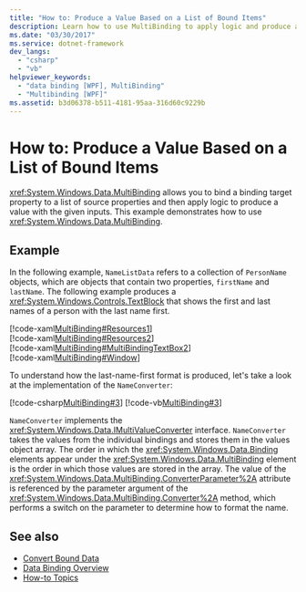 ```yaml
---
title: "How to: Produce a Value Based on a List of Bound Items"
description: Learn how to use MultiBinding to apply logic and produce a value based on a list of bound items with given inputs.
ms.date: "03/30/2017"
ms.service: dotnet-framework
dev_langs: 
  - "csharp"
  - "vb"
helpviewer_keywords: 
  - "data binding [WPF], MultiBinding"
  - "Multibinding [WPF]"
ms.assetid: b3d06378-b511-4181-95aa-316d60c9229b
---
```

# How to: Produce a Value Based on a List of Bound Items

<xref:System.Windows.Data.MultiBinding> allows you to bind a binding target property to a list of source properties and then apply logic to produce a value with the given inputs. This example demonstrates how to use <xref:System.Windows.Data.MultiBinding>.  
  
## Example  

In the following example, `NameListData` refers to a collection of `PersonName` objects, which are objects that contain two properties, `firstName` and `lastName`. The following example produces a <xref:System.Windows.Controls.TextBlock> that shows the first and last names of a person with the last name first.  
  
[!code-xaml[MultiBinding#Resources1](~/samples/snippets/csharp/VS_Snippets_Wpf/MultiBinding/CSharp/Window1.xaml#resources1)]  
[!code-xaml[MultiBinding#Resources2](~/samples/snippets/csharp/VS_Snippets_Wpf/MultiBinding/CSharp/Window1.xaml#resources2)]  
[!code-xaml[MultiBinding#MultiBindingTextBox2](~/samples/snippets/csharp/VS_Snippets_Wpf/MultiBinding/CSharp/Window1.xaml#multibindingtextbox2)]  
[!code-xaml[MultiBinding#Window](~/samples/snippets/csharp/VS_Snippets_Wpf/MultiBinding/CSharp/Window1.xaml#window)]  
  
To understand how the last-name-first format is produced, let's take a look at the implementation of the `NameConverter`:  
  
[!code-csharp[MultiBinding#3](~/samples/snippets/csharp/VS_Snippets_Wpf/MultiBinding/CSharp/NameConverter.cs#3)]
[!code-vb[MultiBinding#3](~/samples/snippets/visualbasic/VS_Snippets_Wpf/MultiBinding/VisualBasic/NameConverter.vb#3)]  
  
`NameConverter` implements the <xref:System.Windows.Data.IMultiValueConverter> interface. `NameConverter` takes the values from the individual bindings and stores them in the values object array. The order in which the <xref:System.Windows.Data.Binding> elements appear under the <xref:System.Windows.Data.MultiBinding> element is the order in which those values are stored in the array. The value of the <xref:System.Windows.Data.MultiBinding.ConverterParameter%2A> attribute is referenced by the parameter argument of the <xref:System.Windows.Data.MultiBinding.Converter%2A> method, which performs a switch on the parameter to determine how to format the name.  
  
## See also

- [Convert Bound Data](how-to-convert-bound-data.md)
- [Data Binding Overview](index.md)
- [How-to Topics](data-binding-how-to-topics.md)
